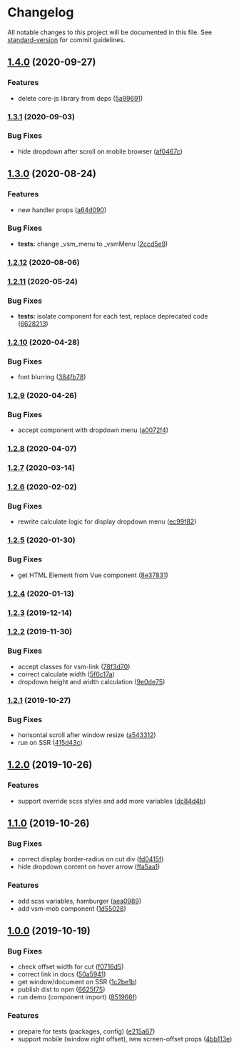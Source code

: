 # Changelog

All notable changes to this project will be documented in this file. See [standard-version](https://github.com/conventional-changelog/standard-version) for commit guidelines.

## [1.4.0](https://github.com/Alexeykhr/vue-stripe-menu/compare/v1.3.1...v1.4.0) (2020-09-27)


### Features

* delete core-js library from deps ([5a99691](https://github.com/Alexeykhr/vue-stripe-menu/commit/5a9969163bdf5d6e9cec00e51f4472c163fb3c8a))

### [1.3.1](https://github.com/Alexeykhr/vue-stripe-menu/compare/v1.3.0...v1.3.1) (2020-09-03)


### Bug Fixes

* hide dropdown after scroll on mobile browser ([af0467c](https://github.com/Alexeykhr/vue-stripe-menu/commit/af0467c6f7a859d11ba9f94834d4dbcf1e6e3ffc))

## [1.3.0](https://github.com/Alexeykhr/vue-stripe-menu/compare/v1.2.12...v1.3.0) (2020-08-24)


### Features

* new handler props ([a64d090](https://github.com/Alexeykhr/vue-stripe-menu/commit/a64d09003cb8f60affc99e7722af565321cc6ec0))


### Bug Fixes

* **tests:** change _vsm_menu to _vsmMenu ([2ccd5e9](https://github.com/Alexeykhr/vue-stripe-menu/commit/2ccd5e938f407caa4d09c935a68d75dc73aaa666))

### [1.2.12](https://github.com/Alexeykhr/vue-stripe-menu/compare/v1.2.11...v1.2.12) (2020-08-06)

### [1.2.11](https://github.com/Alexeykhr/vue-stripe-menu/compare/v1.2.10...v1.2.11) (2020-05-24)


### Bug Fixes

* **tests:** isolate component for each test, replace deprecated code ([6628213](https://github.com/Alexeykhr/vue-stripe-menu/commit/6628213506da279eb24d79a9b45134ecc2c375a1))

### [1.2.10](https://github.com/Alexeykhr/vue-stripe-menu/compare/v1.2.9...v1.2.10) (2020-04-28)


### Bug Fixes

* font blurring ([384fb78](https://github.com/Alexeykhr/vue-stripe-menu/commit/384fb78e7c78626e0002b86ed18800e35501324b))

### [1.2.9](https://github.com/Alexeykhr/vue-stripe-menu/compare/v1.2.8...v1.2.9) (2020-04-26)


### Bug Fixes

* accept component with dropdown menu ([a0072f4](https://github.com/Alexeykhr/vue-stripe-menu/commit/a0072f4649ea0379b2294e407893a96a24f16ed6))

### [1.2.8](https://github.com/Alexeykhr/vue-stripe-menu/compare/v1.2.7...v1.2.8) (2020-04-07)

### [1.2.7](https://github.com/Alexeykhr/vue-stripe-menu/compare/v1.2.6...v1.2.7) (2020-03-14)

### [1.2.6](https://github.com/Alexeykhr/vue-stripe-menu/compare/v1.2.5...v1.2.6) (2020-02-02)


### Bug Fixes

* rewrite calculate logic for display dropdown menu ([ec99f82](https://github.com/Alexeykhr/vue-stripe-menu/commit/ec99f8224b38708983ebd5f3ab37a9ddefe3f32c))

### [1.2.5](https://github.com/Alexeykhr/vue-stripe-menu/compare/v1.2.4...v1.2.5) (2020-01-30)


### Bug Fixes

* get HTML Element from Vue component ([8e37831](https://github.com/Alexeykhr/vue-stripe-menu/commit/8e378318f3e452fc6868d08eb5ca36a0b20c7f5e))

### [1.2.4](https://github.com/Alexeykhr/vue-stripe-menu/compare/v1.2.3...v1.2.4) (2020-01-13)

### [1.2.3](https://github.com/Alexeykhr/vue-stripe-menu/compare/v1.2.2...v1.2.3) (2019-12-14)

### [1.2.2](https://github.com/Alexeykhr/vue-stripe-menu/compare/v1.2.1...v1.2.2) (2019-11-30)


### Bug Fixes

* accept classes for vsm-link ([78f3d70](https://github.com/Alexeykhr/vue-stripe-menu/commit/78f3d704886c7117a1a01f6a428f5a6f797a6baf))
* correct calculate width ([5f0c17a](https://github.com/Alexeykhr/vue-stripe-menu/commit/5f0c17a00d669191ad6dde5132dac0e661ce956b))
* dropdown height and width calculation ([9e0de75](https://github.com/Alexeykhr/vue-stripe-menu/commit/9e0de755b091a7cbc486aa3f0c67b72447b6abd7))

### [1.2.1](https://github.com/Alexeykhr/vue-stripe-menu/compare/v1.2.0...v1.2.1) (2019-10-27)


### Bug Fixes

* horisontal scroll after window resize ([a543312](https://github.com/Alexeykhr/vue-stripe-menu/commit/a543312))
* run on SSR ([415d43c](https://github.com/Alexeykhr/vue-stripe-menu/commit/415d43c))



## [1.2.0](https://github.com/Alexeykhr/vue-stripe-menu/compare/v1.1.0...v1.2.0) (2019-10-26)


### Features

* support override scss styles and add more variables ([dc84d4b](https://github.com/Alexeykhr/vue-stripe-menu/commit/dc84d4b))



## [1.1.0](https://github.com/Alexeykhr/vue-stripe-menu/compare/v1.0.0...v1.1.0) (2019-10-26)


### Bug Fixes

* correct display border-radius on cut div ([fd0415f](https://github.com/Alexeykhr/vue-stripe-menu/commit/fd0415f))
* hide dropdown content on hover arrow ([ffa5aa1](https://github.com/Alexeykhr/vue-stripe-menu/commit/ffa5aa1))


### Features

* add scss variables, hamburger ([aea0989](https://github.com/Alexeykhr/vue-stripe-menu/commit/aea0989))
* add vsm-mob component ([1d55028](https://github.com/Alexeykhr/vue-stripe-menu/commit/1d55028))



## [1.0.0](https://github.com/Alexeykhr/vue-stripe-menu/compare/v0.1.0...v1.0.0) (2019-10-19)


### Bug Fixes

* check offset width for cut ([f0716d5](https://github.com/Alexeykhr/vue-stripe-menu/commit/f0716d5))
* correct link in docs ([50a5941](https://github.com/Alexeykhr/vue-stripe-menu/commit/50a5941))
* get window/document on SSR ([1c2be1b](https://github.com/Alexeykhr/vue-stripe-menu/commit/1c2be1b))
* publish dist to npm ([6625f75](https://github.com/Alexeykhr/vue-stripe-menu/commit/6625f75))
* run demo (component import) ([851966f](https://github.com/Alexeykhr/vue-stripe-menu/commit/851966f))


### Features

* prepare for tests (packages, config) ([e215a67](https://github.com/Alexeykhr/vue-stripe-menu/commit/e215a67))
* support mobile (window right offset), new screen-offset props ([4bb113e](https://github.com/Alexeykhr/vue-stripe-menu/commit/4bb113e))
